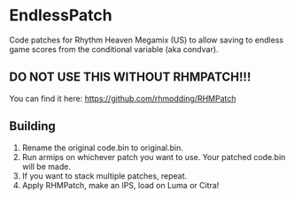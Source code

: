 # EndlessPatch
Code patches for Rhythm Heaven Megamix (US) to allow saving to endless game scores from the conditional variable (aka condvar).

## DO NOT USE THIS WITHOUT RHMPATCH!!!
You can find it here: https://github.com/rhmodding/RHMPatch

## Building
1. Rename the original code.bin to original.bin.
2. Run armips on whichever patch you want to use. Your patched code.bin will be made. 
3. If you want to stack multiple patches, repeat.
4. Apply RHMPatch, make an IPS, load on Luma or Citra!